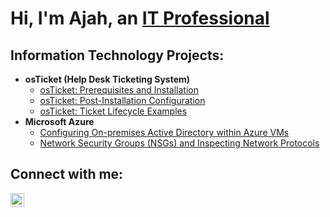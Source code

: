 <h1>Hi, I'm Ajah, an <a href="https://linkedin.com/in/AjahAjah">IT Professional</a></h1>

<h2>Information Technology Projects:</h2>

- <b>osTicket (Help Desk Ticketing System)</b>
  - [osTicket: Prerequisites and Installation](https://github.com/AjahAjah/osticket-prereqs)
  - [osTicket: Post-Installation Configuration](https://github.com/AjahAjah/post-install-config)
  - [osTicket: Ticket Lifecycle Examples](https://github.com/AjahAjah/ticket-lifecycle)
- <b>Microsoft Azure</b>
  - [Configuring On-premises Active Directory within Azure VMs](https://github.com/AjahAjah/configure-ad)
  - [Network Security Groups (NSGs) and Inspecting Network Protocols](https://github.com/AjahAjah/azure-network-protocols)

<h2>Connect with me:</h2>


[<img align="left" alt="Josh | LinkedIn" width="22px" src="https://cdn.jsdelivr.net/npm/simple-icons@v3/icons/linkedin.svg" />][linkedin]




[linkedin]: https://linkedin.com/in/AjahAjah
